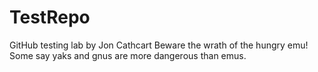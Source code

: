 # TestRepo
GitHub testing lab by Jon Cathcart 
Beware the wrath of the hungry emu!
Some say yaks and gnus are more dangerous than emus.
